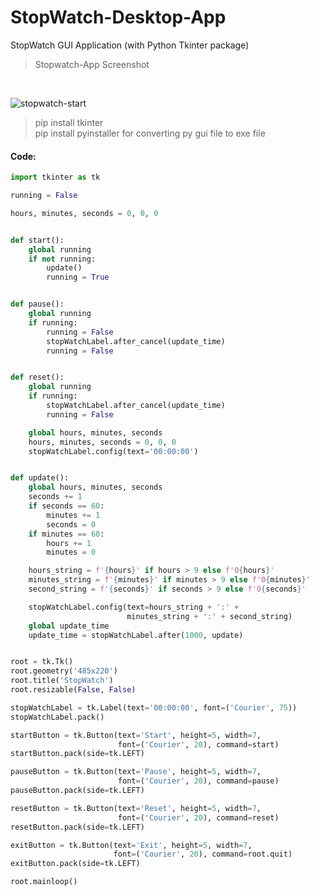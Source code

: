 # StopWatch-Desktop-App
StopWatch GUI Application (with Python Tkinter package)

> Stopwatch-App Screenshot
<br>

![stopwatch-start](https://github.com/Nischal-Pradhan/StopWatch-Desktop-App/assets/68721650/ffd4d7eb-dcca-49d2-89b2-1384864dc75e)

>pip install tkinter <br>
>pip install pyinstaller for converting py gui file to exe file

#### Code:
```Python
import tkinter as tk

running = False

hours, minutes, seconds = 0, 0, 0


def start():
    global running
    if not running:
        update()
        running = True


def pause():
    global running
    if running:
        running = False
        stopWatchLabel.after_cancel(update_time)
        running = False


def reset():
    global running
    if running:
        stopWatchLabel.after_cancel(update_time)
        running = False

    global hours, minutes, seconds
    hours, minutes, seconds = 0, 0, 0
    stopWatchLabel.config(text='00:00:00')


def update():
    global hours, minutes, seconds
    seconds += 1
    if seconds == 60:
        minutes += 1
        seconds = 0
    if minutes == 60:
        hours += 1
        minutes = 0

    hours_string = f'{hours}' if hours > 9 else f'0{hours}'
    minutes_string = f'{minutes}' if minutes > 9 else f'0{minutes}'
    second_string = f'{seconds}' if seconds > 9 else f'0{seconds}'

    stopWatchLabel.config(text=hours_string + ':' +
                          minutes_string + ':' + second_string)
    global update_time
    update_time = stopWatchLabel.after(1000, update)


root = tk.Tk()
root.geometry('485x220')
root.title('StopWatch')
root.resizable(False, False)

stopWatchLabel = tk.Label(text='00:00:00', font=('Courier', 75))
stopWatchLabel.pack()

startButton = tk.Button(text='Start', height=5, width=7,
                        font=('Courier', 20), command=start)
startButton.pack(side=tk.LEFT)

pauseButton = tk.Button(text='Pause', height=5, width=7,
                        font=('Courier', 20), command=pause)
pauseButton.pack(side=tk.LEFT)

resetButton = tk.Button(text='Reset', height=5, width=7,
                        font=('Courier', 20), command=reset)
resetButton.pack(side=tk.LEFT)

exitButton = tk.Button(text='Exit', height=5, width=7,
                       font=('Courier', 20), command=root.quit)
exitButton.pack(side=tk.LEFT)

root.mainloop()
```
